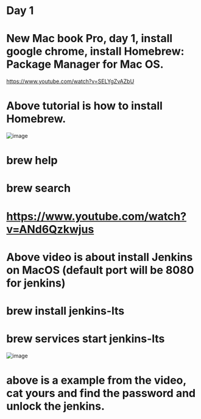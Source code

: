 # Day 1
# New Mac book Pro, day 1, install google chrome, install Homebrew: Package Manager for Mac OS.
https://www.youtube.com/watch?v=SELYgZvAZbU
# Above tutorial is how to install Homebrew.

![image](https://user-images.githubusercontent.com/56694905/130335165-a034a758-6c28-40f6-ad1d-457c6d10fee8.png)
# brew help
# brew search
# https://www.youtube.com/watch?v=ANd6Qzkwjus 
# Above video is about install Jenkins on MacOS (default port will be 8080 for jenkins)
# brew install jenkins-lts
# brew services start jenkins-lts
![image](https://user-images.githubusercontent.com/56694905/130335395-f888d4b6-6462-49c2-b998-ab6679fae564.png)
# above is a example from the video, cat yours and find the password and unlock the jenkins.
